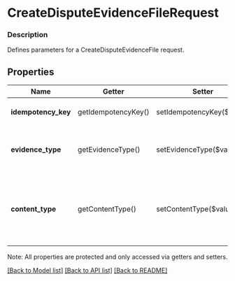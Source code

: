 # CreateDisputeEvidenceFileRequest

### Description

Defines parameters for a CreateDisputeEvidenceFile request.

## Properties
Name | Getter | Setter | Type | Description | Notes
------------ | ------------- | ------------- | ------------- | ------------- | -------------
**idempotency_key** | getIdempotencyKey() | setIdempotencyKey($value) | **string** | Unique ID. For more information, see [Idempotency](https://developer.squareup.com/docs/docs/working-with-apis/idempotency). | 
**evidence_type** | getEvidenceType() | setEvidenceType($value) | **string** | The type of evidence you are uploading. See [DisputeEvidenceType](#type-disputeevidencetype) for possible values | [optional] 
**content_type** | getContentType() | setContentType($value) | **string** | The MIME type of the uploaded file. One of image/heic, image/heif, image/jpeg, application/pdf,  image/png, image/tiff. | [optional] 

Note: All properties are protected and only accessed via getters and setters.

[[Back to Model list]](../../README.md#documentation-for-models) [[Back to API list]](../../README.md#documentation-for-api-endpoints) [[Back to README]](../../README.md)

